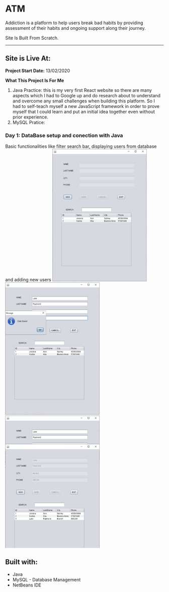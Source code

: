 # ATM
Addiction is a platform to help users break bad habits by providing assessment of their habits and ongoing support along their journey.

Site Is Built From Scratch.

***

## Site is Live At:

**Project Start Date:** 13/02/2020

**What This Project Is For Me**
1) Java Practice: this is my very first React website so there are many aspects which I had to Google up and do research about to understand and overcome any small challenges when building this platform. So I had to self-teach myself a new JavaScript framework in order to prove myself that I could learn and put an initial idea together even without prior experience.
2) MySQL Pratice:

### Day 1: DataBase setup and conection with Java
Basic functionalities like filter search bar, displaying users from database and adding new users
<img src="img/pic1.png" height="420" width="300">
<img src="img/pic2.png" height="420" width="300">
<img src="img/pic3.png" height="420" width="300">

## Built with:
* Java
* MySQL - Database Management
* NetBeans IDE
